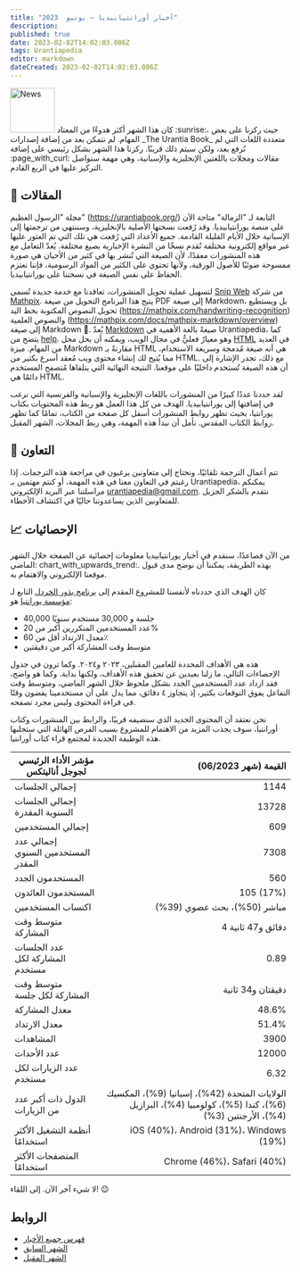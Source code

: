 ```yaml
---
title: "أخبار أورانتيابيديا — يونيو  2023"
description: 
published: true
date: 2023-02-02T14:02:03.086Z
tags: Urantiapedia
editor: markdown
dateCreated: 2023-02-02T14:02:03.086Z
---
```


<img src="/_assets/svg/icon-news.svg" alt="News" style="width: 80px;"> 
كان هذا الشهر أكثر هدوءًا من المعتاد :sunrise:، حيث ركزنا على بعض المهام. لم نتمكن بعد من إضافة إصدارات _The Urantia Book_ متعددة اللغات التي لم تُرفع بعد، ولكن سيتم ذلك قريبًا. ركزنا هذا الشهر بشكل رئيسي على إضافة :page_with_curl: مقالات ومجلات باللغتين الإنجليزية والإسبانية، وهي مهمة سنواصل التركيز عليها في الربع القادم.

## :page_with_curl: المقالات

مجلة "الرسول العظيم" (https://urantiabook.org/) التابعة لـ "الزمالة" متاحة الآن على منصة يورانتيابيديا. وقد رُفعت نسختها الأصلية بالإنجليزية، وسننتهي من ترجمتها إلى الإسبانية خلال الأيام القليلة القادمة. جميع الأعداد التي رُفعت هي تلك التي تم العثور عليها عبر مواقع إلكترونية مختلفة تُقدم نسخًا من النشرة الإخبارية بصيغ مختلفة. يُعدّ التعامل مع هذه المنشورات معقدًا، لأن الصيغة التي تُنشر بها في كثير من الأحيان هي صورة ممسوحة ضوئيًا للأصول الورقية، ولأنها تحتوي على الكثير من المواد الرسومية، فإننا نعتزم الحفاظ على نفس الصيغة في نسختنا على يورانتيابيديا.

لتسهيل عملية تحويل المنشورات، تعاقدنا مع خدمة جديدة تُسمى [Snip Web](https://snip.mathpix.com/) من شركة [Mathpix](https://mathpix.com/). يتيح هذا البرنامج التحويل من صيغة PDF إلى صيغة Markdown، بل ويستطيع تحويل النصوص المكتوبة بخط اليد (https://mathpix.com/handwriting-recognition) والنصوص العلمية (https://mathpix.com/docs/mathpix-markdown/overview) إلى صيغة Markdown :muscle:. يُعدّ [Markdown](https://commonmark.org/) صيغةً بالغة الأهمية في Urantiapedia، كما يتضح من [help](/ar/help/web_markdown_editor). وهو معيارٌ فعليٌّ في مجال الويب، ويمكنه أن يحل محل [HTML](https://es.wikipedia.org/wiki/HTML) في العديد من المهام. ميزة Markdown مقارنةً بـ HTML هي أنه صيغة مُدمجة وسريعة الاستخدام، مما يُتيح لك إنشاء محتوى ويب مُعقد أسرع بكثير من HTML. مع ذلك، تجدر الإشارة إلى أن هذه الصيغة تُستخدم داخليًا على موقعنا. النتيجة النهائية التي يتلقاها مُتصفح المستخدم دائمًا هي HTML.

لقد حددنا عددًا كبيرًا من المنشورات باللغات الإنجليزية والإسبانية والفرنسية التي نرغب في إضافتها إلى يورانتيابيديا. الهدف من كل هذا العمل هو ربط هذه المحتويات بكتاب يورانتيا، بحيث تظهر روابط المنشورات أسفل كل صفحة من الكتاب، تمامًا كما تظهر روابط الكتاب المقدس. نأمل أن نبدأ هذه المهمة، وهي ربط المجلات، الشهر المقبل.

## :blue_heart: التعاون

تتم أعمال الترجمة تلقائيًا، ونحتاج إلى متعاونين يرغبون في مراجعة هذه الترجمات. إذا رغبتم في التعاون معنا في هذه المهمة، أو كنتم مهتمين بـ Urantiapedia، يمكنكم مراسلتنا عبر البريد الإلكتروني urantiapedia@gmail.com. نتقدم بالشكر الجزيل للمتعاونين الذين يساعدوننا حاليًا في اكتشاف الأخطاء.

## :chart_with_upwards_trend: الإحصائيات

من الآن فصاعدًا، سنقدم في أخبار يورانتيابيديا معلومات إحصائية عن الصفحة خلال الشهر الماضي: chart_with_upwards_trend:. بهذه الطريقة، يمكننا أن نوضح مدى قبول موقعنا الإلكتروني والاهتمام به.

كان الهدف الذي حددناه لأنفسنا للمشروع المقدم إلى [برنامج بذور الخردل](https://www.urantia.org/news/2023-03/mustard-seed-grants-program) التابع لـ [مؤسسة يورانتيا](https://www.urantia.org/) هو:
- 40,000 جلسة و 30,000 مستخدم سنويًا
- عدد المستخدمين المتكررين أكبر من 20%
- معدل الارتداد أقل من 60٪
- متوسط ​​وقت المشاركة أكبر من دقيقتين

هذه هي الأهداف المحددة للعامين المقبلين، ٢٠٢٣ و٢٠٢٤. وكما ترون في جدول الإحصاءات التالي، ما زلنا بعيدين عن تحقيق هذه الأهداف، ولكنها بداية. وكما هو واضح، فقد ازداد عدد المستخدمين الجدد بشكل ملحوظ خلال الشهر الماضي، ومتوسط ​​وقت التفاعل يفوق التوقعات بكثير، إذ يتجاوز ٤ دقائق، مما يدل على أن مستخدمينا يقضون وقتًا في قراءة المحتوى وليس مجرد تصفحه.

نحن نعتقد أن المحتوى الجديد الذي سنضيفه قريبًا، والرابط بين المنشورات وكتاب أورانتيا، سوف يجذب المزيد من الاهتمام للمشروع بسبب الفرص الهائلة التي ستجلبها هذه الوظيفة الجديدة لمجتمع قراء كتاب أورانتيا.

مؤشر الأداء الرئيسي لجوجل أناليتكس | القيمة (شهر 06/2023)
--- | ---:
إجمالي الجلسات | 1144
إجمالي الجلسات السنوية المقدرة | 13728
إجمالي المستخدمين | 609
إجمالي عدد المستخدمين السنوي المقدر | 7308
المستخدمون الجدد | 560
المستخدمون العائدون | 105 (17%)
اكتساب المستخدمين | مباشر (50%)، بحث عضوي (39%)
متوسط ​​وقت المشاركة | 4 دقائق و47 ثانية
عدد الجلسات المشاركة لكل مستخدم | 0.89
متوسط ​​وقت المشاركة لكل جلسة | دقيقتان و34 ثانية
معدل المشاركة | 48.6%
معدل الارتداد | 51.4%
المشاهدات | 3900
عدد الأحداث | 12000
عدد الزيارات لكل مستخدم | 6.32
الدول ذات أكبر عدد من الزيارات | الولايات المتحدة (42%)، إسبانيا (9%)، المكسيك (6%)، كندا (5%)، كولومبيا (4%)، البرازيل (4%)، الأرجنتين (3%)
أنظمة التشغيل الأكثر استخدامًا | iOS (40%)، Android (31%)، Windows (19%)
المتصفحات الأكثر استخدامًا | Chrome (46%)، Safari (40%)

لا شيء آخر الآن. إلى اللقاء! :wink:

## الروابط 

- [فهرس جميع الأخبار](/es/news) 
- [الشهر السابق](/es/news/2023/05)
- [الشهر المقبل](/ar/news/2023/07)

